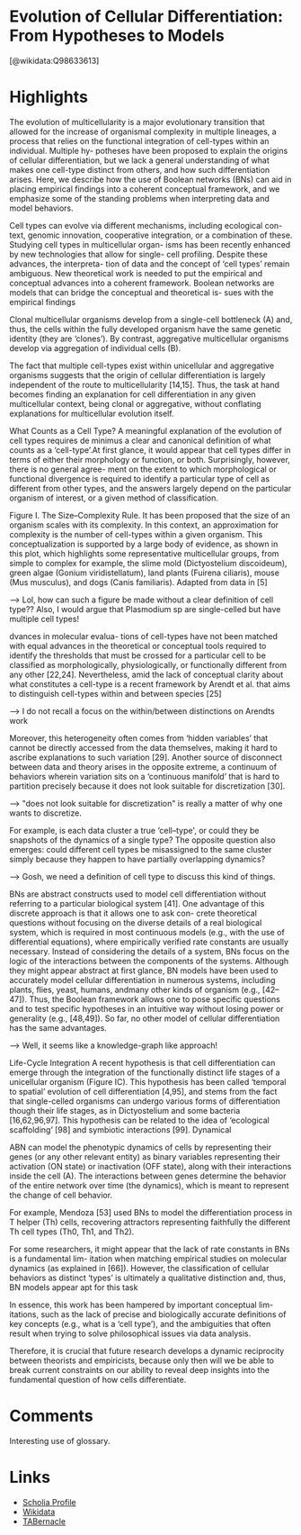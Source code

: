 
Evolution of Cellular Differentiation: From Hypotheses to Models
================================================================
  
  [@wikidata:Q98633613]  

# Highlights

The evolution of multicellularity is a major evolutionary transition that allowed for the increase of organismal complexity in multiple lineages, a process that relies on the functional integration of cell-types within an individual. Multiple hy- potheses have been proposed to explain the origins of cellular differentiation, but we lack a general understanding of what makes one cell-type distinct from others, and how such differentiation arises. Here, we describe how the use of Boolean networks (BNs) can aid in placing empirical findings into a coherent conceptual framework, and we emphasize some of the standing problems when interpreting data and model behaviors.


Cell types can evolve via different mechanisms, including ecological con- text, genomic innovation, cooperative integration, or a combination of these.
Studying cell types in multicellular organ- isms has been recently enhanced by new technologies that allow for single- cell profiling.
Despite these advances, the interpreta- tion of data and the concept of ‘cell types’ remain ambiguous.
New theoretical work is needed to put the empirical and conceptual advances into a coherent framework.
Boolean networks are models that can bridge the conceptual and theoretical is- sues with the empirical findings


Clonal multicellular organisms develop from a single-cell bottleneck (A) and, thus, the cells within the fully developed organism have the same genetic identity (they are ‘clones’). By contrast, aggregative multicellular organisms develop via aggregation of individual cells (B).

The fact that multiple cell-types exist within unicellular and aggregative organisms suggests that the origin of cellular differentiation is largely independent of the route to multicellularity [14,15]. Thus, the task at hand becomes finding an explanation for cell differentiation in any given multicellular context, being clonal or aggregative, without conflating explanations for multicellular evolution itself.


What Counts as a Cell Type? A meaningful explanation of the evolution of cell types requires de minimus a clear and canonical definition of what counts as a ‘cell-type’.At first glance, it would appear that cell types differ in terms of either their morphology or function, or both. Surprisingly, however, there is no general agree- ment on the extent to which morphological or functional divergence is required to identify a particular type of cell as different from other types, and the answers largely depend on the particular organism of interest, or a given method of classification.


Figure I. The Size–Complexity Rule. It has been proposed that the size of an organism scales with its complexity. In this context, an approximation for complexity is the number of cell-types within a given organism. This conceptualization is supported by a large body of evidence, as shown in this plot, which highlights some representative multicellular groups, from simple to complex for example, the slime mold (Dictyostelium discoideum), green algae (Gonium viridistellatum), land plants (Fuirena ciliaris), mouse (Mus musculus), and dogs (Canis familiaris). Adapted from data in [5]

--> Lol, how can such a figure be made without a clear definition of cell type?? Also, I would argue that Plasmodium sp are single-celled but have multiple cell types!


dvances in molecular evalua- tions of cell-types have not been matched with equal advances in the theoretical or conceptual tools required to identify the thresholds that must be crossed for a particular cell to be classified as morphologically, physiologically, or functionally different from any other [22,24]. Nevertheless, amid the lack of conceptual clarity about what constitutes a cell-type is a recent framework by Arendt et al. that aims to distinguish cell-types within and between species [25]

--> I do not recall a focus on the within/between distinctions on Arendts work

Moreover, this heterogeneity often comes from ‘hidden variables’ that cannot be directly accessed from the data themselves, making it hard to ascribe explanations to such variation [29]. Another source of disconnect between data and theory arises in the opposite extreme, a continuum of behaviors wherein variation sits on a ‘continuous manifold’ that is hard to partition precisely because it does not look suitable for discretization [30].


--> "does not look suitable for discretization" is really a matter of why one wants to discretize. 

For example, is each data cluster a true ‘cell–type', or could they be snapshots of the dynamics of a single type? The opposite question also emerges: could different cell types be misassigned to the same cluster simply because they happen to have partially overlapping dynamics?

--> Gosh, we need a definition of cell type to discuss this kind of things.

BNs are abstract constructs used to model cell differentiation without referring to a particular biological system [41]. One advantage of this discrete approach is that it allows one to ask con- crete theoretical questions without focusing on the diverse details of a real biological system, which is required in most continuous models (e.g., with the use of differential equations), where empirically verified rate constants are usually necessary. Instead of considering the details of a system, BNs focus on the logic of the interactions between the components of the systems. Although they might appear abstract at first glance, BN models have been used to accurately model cellular differentiation in numerous systems, including plants, flies, yeast, humans, andmany other kinds of organism (e.g., [42–47]). Thus, the Boolean framework allows one to pose specific questions and to test specific hypotheses in an intuitive way without losing power or generality (e.g., [48,49]). So far, no other model of cellular differentiation has the same advantages.


--> Well, it seems like a knowledge-graph like approach!

Life-Cycle Integration A recent hypothesis is that cell differentiation can emerge through the integration of the functionally distinct life stages of a unicellular organism (Figure IC). This hypothesis has been called ‘temporal to spatial’ evolution of cell differentiation [4,95], and stems from the fact that single-celled organisms can undergo various forms of differentiation though their life stages, as in Dictyostelium and some bacteria [16,62,96,97]. This hypothesis can be related to the idea of ‘ecological scaffolding’ [98] and symbiotic interactions [99].
Dynamical


ABN can model the phenotypic dynamics of cells by representing their genes (or any other relevant entity) as binary variables representing their activation (ON state) or inactivation (OFF state), along with their interactions inside the cell (A). The interactions between genes determine the behavior of the entire network over time (the dynamics), which is meant to represent the change of cell behavior.


For example, Mendoza [53] used BNs to model the differentiation process in T helper (Th) cells, recovering attractors representing faithfully the different Th cell types (Th0, Th1, and Th2).


For some researchers, it might appear that the lack of rate constants in BNs is a fundamental lim- itation when matching empirical studies on molecular dynamics (as explained in [66]). However, the classification of cellular behaviors as distinct ‘types’ is ultimately a qualitative distinction and, thus, BN models appear apt for this task

In essence, this work has been hampered by important conceptual lim- itations, such as the lack of precise and biologically accurate definitions of key concepts (e.g., what is a ‘cell type’), and the ambiguities that often result when trying to solve philosophical issues via data analysis.

Therefore, it is crucial that future research develops a dynamic reciprocity between theorists and empiricists, because only then will we be able to break current constraints on our ability to reveal deep insights into the fundamental question of how cells differentiate.

# Comments

Interesting use of glossary.


# Links
  
 * [Scholia Profile](https://scholia.toolforge.org/work/Q98633613)  
 * [Wikidata](https://www.wikidata.org/wiki/Q98633613)  
 * [TABernacle](https://tabernacle.toolforge.org/?#/tab/manual/Q98633613/P921%3BP4510)  
